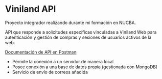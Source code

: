 # Viniland API

Proyecto integrador realizando durante mi formación en NUCBA.

API que responde a solicitudes específicas vinculadas a Viniland Web para autenticación y gestión de compras y sesiones de usuarios activos de la web.

[Documentación de API en Postman](https://documenter.getpostman.com/view/29859471/2s9YJW5kwT)

- Permite la conexión a un servidor de manera local
- Posee conexión a una base de datos propia (gestionada con MongoDB)
- Servicio de envío de correos añadida
